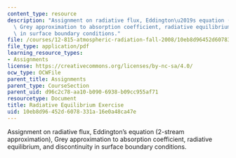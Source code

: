 ```yaml
---
content_type: resource
description: "Assignment on radiative flux, Eddington\u2019s equation (2-stream approximation),\
  \ Grey approximation to absorption coefficient, radiative equilibrium, and discontinuity\
  \ in surface boundary conditions."
file: /courses/12-815-atmospheric-radiation-fall-2008/10eb8d96452d6078331a16e0a48ca47e_radia_equil_exer.pdf
file_type: application/pdf
learning_resource_types:
- Assignments
license: https://creativecommons.org/licenses/by-nc-sa/4.0/
ocw_type: OCWFile
parent_title: Assignments
parent_type: CourseSection
parent_uid: d96c2c78-aa10-b090-6938-b09cc955af71
resourcetype: Document
title: Radiative Equilibrium Exercise
uid: 10eb8d96-452d-6078-331a-16e0a48ca47e
---
```

Assignment on radiative flux, Eddington’s equation (2-stream approximation), Grey approximation to absorption coefficient, radiative equilibrium, and discontinuity in surface boundary conditions.
